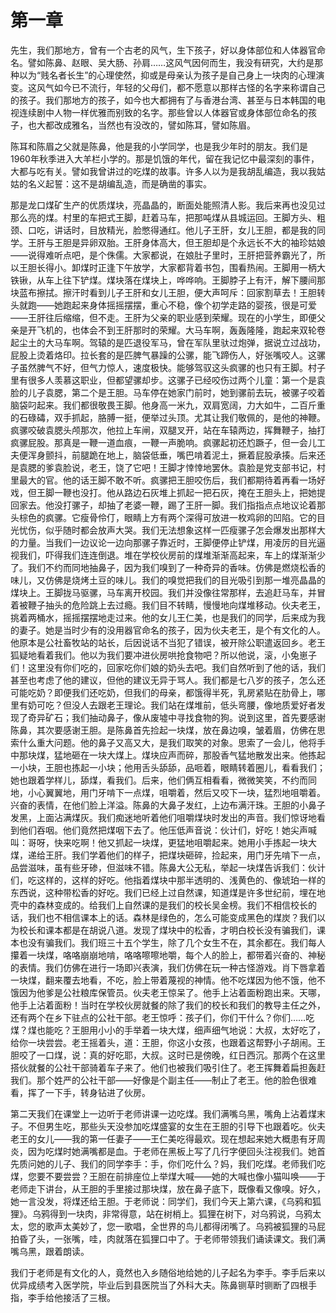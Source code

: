    

# 第一章

先生，我们那地方，曾有一个古老的风气，生下孩子，好以身体部位和人体器官命名。譬如陈鼻、赵眼、吴大肠、孙肩……这风气因何而生，我没有研究，大约是那种以为“贱名者长生”的心理使然，抑或是母亲认为孩子是自己身上一块肉的心理演变。这风气如今已不流行，年轻的父母们，都不愿意以那样古怪的名字来称谓自己的孩子。我们那地方的孩子，如今也大都拥有了与香港台湾、甚至与日本韩国的电视连续剧中人物一样优雅而别致的名字。那些曾以人体器官或身体部位命名的孩子，也大都改成雅名，当然也有没改的，譬如陈耳，譬如陈眉。

陈耳和陈眉之父就是陈鼻，他是我的小学同学，也是我少年时的朋友。我们是1960年秋季进入大羊栏小学的。那是饥饿的年代，留在我记忆中最深刻的事件，大都与吃有关。譬如我曾讲过的吃煤的故事。许多人以为是我胡乱编造，我以我姑姑的名义起誓：这不是胡编乱造，而是确凿的事实。

那是龙口煤矿生产的优质煤块，亮晶晶的，断面处能照清人影。我后来再也没见过那么亮的煤。村里的车把式王脚，赶着马车，把那吨煤从县城运回。王脚方头、粗颈、口吃，讲话时，目放精光，脸憋得通红。他儿子王肝，女儿王胆，都是我的同学。王肝与王胆是异卵双胎。王肝身体高大，但王胆却是个永远长不大的袖珍姑娘——说得难听点吧，是个侏儒。大家都说，在娘肚子里时，王肝把营养霸光了，所以王胆长得小。卸煤时正逢下午放学，大家都背着书包，围看热闹。王脚用一柄大铁锹，从车上往下铲煤。煤块落在煤块上，哗哗响。王脚脖子上有汗，解下腰间那块蓝布擦拭。擦汗时看到儿子王肝和女儿王胆，便大声呵斥：回家割草去！王胆转头就跑——她跑起来身体摇摇摆摆，重心不稳，像个初学走路的婴孩，很是可爱——王肝往后缩缩，但不走。王肝为父亲的职业感到荣耀。现在的小学生，即便父亲是开飞机的，也体会不到王肝那时的荣耀。大马车啊，轰轰隆隆，跑起来双轮卷起尘土的大马车啊。驾辕的是匹退役军马，曾在军队里驮过炮弹，据说立过战功，屁股上烫着烙印。拉长套的是匹脾气暴躁的公骡，能飞蹄伤人，好张嘴咬人。这骡子虽然脾气不好，但气力惊人，速度极快。能够驾驭这头疯骡的也只有王脚。村子里有很多人羡慕这职业，但都望骡却步。这骡子已经咬伤过两个儿童：第一个是袁脸的儿子袁腮，第二个是王胆。马车停在她家门前时，她到骡前去玩，被骡子咬着脑袋叼起来。我们都很敬畏王脚。他身高一米九，双肩宽阔，力大如牛，二百斤重的石碌碡，双手抓起，胳膊一挺，便举过头顶。尤其让我们敬佩的，是他的神鞭。疯骡咬破袁腮头颅那次，他拉上车闸，双腿叉开，站在车辕两边，挥舞鞭子，抽打疯骡屁股。那真是一鞭一道血痕，一鞭一声脆响。疯骡起初还尥蹶子，但一会儿工夫便浑身颤抖，前腿跪在地上，脑袋低垂，嘴巴啃着泥土，撅着屁股承揍。后来还是袁腮的爹袁脸说，老王，饶了它吧！王脚才悻悻地罢休。袁脸是党支部书记，村里最大的官。他的话王脚不敢不听。疯骡把王胆咬伤后，我们都期待着再看一场好戏，但王脚一鞭也没打。他从路边石灰堆上抓起一把石灰，掩在王胆头上，把她提回家去。他没打骡子，却抽了老婆一鞭，踢了王肝一脚。我们指指点点地议论着那头棕色的疯骡。它瘦骨伶仃，眼睛上方有两个深得可放进一枚鸡卵的凹陷。它的目光忧伤，似乎随时都会放声大哭。我们无法想象这样一匹瘦骡子怎会爆发出那样大的力量。当我们一边议论一边向那骡子靠近时，王脚便停止铲煤，用凌厉的目光逼视我们，吓得我们连连倒退。堆在学校伙房前的煤堆渐渐高起来，车上的煤渐渐少了。我们不约而同地抽鼻子，因为我们嗅到了一种奇异的香味。仿佛是燃烧松香的味儿，又仿佛是烧烤土豆的味儿。我们的嗅觉把我们的目光吸引到那一堆亮晶晶的煤块上。王脚拢马驱骡，马车离开校园。我们并没像往常那样，去追赶马车，并冒着被鞭子抽头的危险跳上去过瘾。我们目不转睛，慢慢地向煤堆移动。伙夫老王，挑着两桶水，摇摇摆摆地走过来。他的女儿王仁美，也是我们的同学，后来成为我的妻子。她是当时少有的没用器官命名的孩子，因为伙夫老王，是个有文化的人。他原本是公社畜牧站的站长，后因说话不当犯了错误，被开除公职遣返回乡。老王狐疑地看着我们。他以为我们要冲进伙房哄抢食物吧？所以他说，滚，小兔崽子们！这里没有你们吃的，回家吃你们娘的奶头去吧。我们自然听到了他的话，我们甚至也考虑了他的建议，但他的建议无异于骂人。我们都是七八岁的孩子，怎么还可能吃奶？即便我们还吃奶，但我们的母亲，都饿得半死，乳房紧贴在肋骨上，哪里有奶可吃？但没人去跟老王理论。我们站在煤堆前，低头弯腰，像地质爱好者发现了奇异矿石；我们抽动鼻子，像从废墟中寻找食物的狗。说到这里，首先要感谢陈鼻，其次要感谢王胆。是陈鼻首先捡起一块煤，放在鼻边嗅，皱着眉，仿佛在思索什么重大问题。他的鼻子又高又大，是我们取笑的对象。思索了一会儿，他将手中那块煤，猛地砸在一块大煤上。煤块应声而碎，那股香气猛地散发出来。他拣起一小块，王胆也拣起一小块；他用舌头舔舔，品咂着，眼睛转着圈儿，看看我们；她也跟着学样儿，舔煤，看我们。后来，他们俩互相看看，微微笑笑，不约而同地，小心翼翼地，用门牙啃下一点煤，咀嚼着，然后又咬下一块，猛烈地咀嚼着。兴奋的表情，在他们脸上洋溢。陈鼻的大鼻子发红，上边布满汗珠。王胆的小鼻子发黑，上面沾满煤灰。我们痴迷地听着他们咀嚼煤块时发出的声音。我们惊讶地看到他们吞咽。他们竟然把煤咽下去了。他压低声音说：伙计们，好吃！她尖声喊叫：哥呀，快来吃啊！他又抓起一块煤，更猛地咀嚼起来。她用小手拣起一块大煤，递给王肝。我们学着他们的样子，把煤块砸碎，捡起来，用门牙先啃下一点，品尝滋味，虽有些牙碜，但滋味不错。陈鼻大公无私，举起一块煤告诉我们：伙计们，吃这样的，这样的好吃。他指着煤块中那半透明的、浅黄色的、像琥珀一样的东西说，这种带松香的好吃。我们已经上过自然课，知道煤是许多世纪前，埋在地壳中的森林变成的。给我们上自然课的是我们的校长吴金榜。我们不相信校长的话，我们也不相信课本上的话。森林是绿色的，怎么可能变成黑色的煤炭？我们以为校长和课本都是在胡说八道。发现了煤块中的松香，才明白校长没有骗我们，课本也没有骗我们。我们班三十五个学生，除了几个女生不在，其余都在。我们每人攥着一块煤，咯咯崩崩地啃，咯咯嚓嚓地嚼，每个人的脸上，都带着兴奋的、神秘的表情。我们仿佛在进行一场即兴表演，我们仿佛在玩一种古怪游戏。肖下唇拿着一块煤，翻来覆去地看，不吃，脸上带着蔑视的神情。他不吃煤因为他不饿，他不饿因为他爹是公社粮库保管员。伙夫老王惊呆了。他手上沾着面粉跑出来。天哪，他手上沾着面粉！当时在学校伙房就餐的除了我们的校长和我们的教导主任之外，还有两个在乡下驻点的公社干部。老王惊呼：孩子们，你们干什么？你们……吃煤？煤也能吃？王胆用小小的手举着一块大煤，细声细气地说：大叔，太好吃了，给你一块尝尝。老王摇着头，道：王胆，你这小女孩，也跟着这帮野小子胡闹。王胆咬了一口煤，说：真的好吃耶，大叔。这时已是傍晚，红日西沉。那两个在这里搭伙就餐的公社干部骑着车子来了。他们也被我们吸引住了。老王挥舞着扁担轰赶我们。那个姓严的公社干部——好像是个副主任——制止了老王。他的脸色很难看，挥了一下手，转身钻进了伙房。

第二天我们在课堂上一边听于老师讲课一边吃煤。我们满嘴乌黑，嘴角上沾着煤末子。不但男生吃，那些头天没参加吃煤盛宴的女生在王胆的引导下也跟着吃。伙夫老王的女儿——我的第一任妻子——王仁美吃得最欢。现在想起来她大概患有牙周炎，因为吃煤时她满嘴都是血。于老师在黑板上写了几行字便回头注视我们。她首先质问她的儿子、我们的同学李手：手，你们吃什么？妈，我们吃煤。老师我们吃煤，您要不要尝尝？王胆在前排座位上举煤大喊——她的大喊也像小猫叫唤——于老师走下讲台，从王胆的手里接过那块煤，放在鼻子底下，既像看又像嗅。好久，她一言没发，将煤还给王胆。于老师说：同学们，我们今天上第六课，《乌鸦和狐狸》。乌鸦得到一块肉，非常得意，站在树梢上。狐狸在树下，对乌鸦说，乌鸦太太，您的歌声太美妙了，您一歌唱，全世界的鸟儿都得闭嘴了。乌鸦被狐狸的马屁拍昏了头，一张嘴，哇，肉就落在狐狸口中了。于老师带领我们诵读课文。我们满嘴乌黑，跟着朗读。

我们于老师是有文化的人，竟然也入乡随俗地给她的儿子起名为李手。李手后来以优异成绩考入医学院，毕业后到县医院当了外科大夫。陈鼻铡草时铡断了四根手指，李手给他接活了三根。
